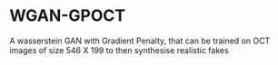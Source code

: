 # WGAN-GPOCT
A wasserstein GAN with Gradient Penalty, that can be trained on OCT images of size 546 X 199 to then synthesise realistic fakes
